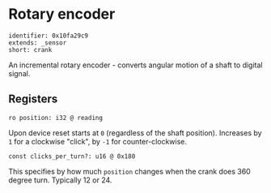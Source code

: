 # Rotary encoder

    identifier: 0x10fa29c9
    extends: _sensor
    short: crank

An incremental rotary encoder - converts angular motion of a shaft to digital signal.

## Registers

    ro position: i32 @ reading

Upon device reset starts at `0` (regardless of the shaft position).
Increases by `1` for a clockwise "click", by `-1` for counter-clockwise.

    const clicks_per_turn?: u16 @ 0x180

This specifies by how much `position` changes when the crank does 360 degree turn. Typically 12 or 24.